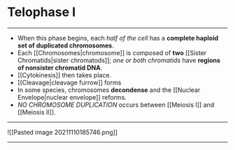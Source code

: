 # Telophase I
---
- When this phase begins, each *half of the cell* has a **complete haploid set of duplicated chromosomes**.
- Each [[Chromosomes|chromosome]] is composed of **two** [[Sister Chromatids|sister chromatods]]; *one or both chromatids* have **regions of nonsister chromatid DNA**.
- [[Cytokinesis]] then takes place.
- [[Cleavage|cleavage furrow]] forms
- In some species, chromosomes **decondense** and the [[Nuclear Envelope|nuclear envelope]] reforms.
- *NO CHROMOSOME DUPLICATION* occurs between [[Meiosis I]] and [[Meiosis II]].

---
![[Pasted image 20211110185746.png]]

---